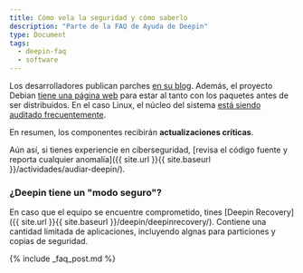 ```yaml
---
title: Cómo vela la seguridad y cómo saberlo
description: "Parte de la FAQ de Ayuda de Deepin"
type: Document
tags:
  - deepin-faq
  - software
---
```


Los desarrolladores publican parches [en su blog](https://www.deepin.org/en/security-update/). Además, el proyecto Debian [tiene una página web](https://www.debian.org/security/) para estar al tanto con los paquetes antes de ser distribuidos. En el caso Linux, el núcleo del sistema [está siendo auditado frecuentemente](https://lamiradadelreplicante.com/2017/09/01/agencia-alemana-de-ciberseguridad-el-generador-de-numeros-aleatorios-de-linux-es-seguro/).

En resumen, los componentes recibirán **actualizaciones críticas**.

Aún así, si tienes experiencie en cíberseguridad, [revisa el código fuente y reporta cualquier anomalía]({{ site.url }}{{ site.baseurl }}/actividades/audiar-deepin/).

### ¿Deepin tiene un "modo seguro"?
En caso que el equipo se encuentre comprometido, tines [Deepin Recovery]({{ site.url }}{{ site.baseurl }}/deepin/deepinrecovery/). Contiene una cantidad limitada de aplicaciones, incluyendo algnas para particiones y copias de seguridad.

{% include _faq_post.md %}
